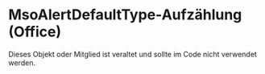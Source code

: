 
# MsoAlertDefaultType-Aufzählung (Office)

Dieses Objekt oder Mitglied ist veraltet und sollte im Code nicht verwendet werden.

